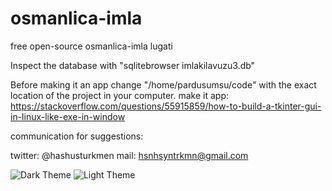 # osmanlica-imla

free open-source osmanlica-imla lugati

Inspect the database with "sqlitebrowser imlakilavuzu3.db"

Before making it an app change "/home/pardusumsu/code"
with the exact location of the project in your computer.
make it app: https://stackoverflow.com/questions/55915859/how-to-build-a-tkinter-gui-in-linux-like-exe-in-window

communication for suggestions: 

twitter: @hashusturkmen
mail: hsnhsyntrkmn@gmail.com

![Dark Theme](https://github.com/hashus42/osmanlica-imla/screenshots/dark-theme.png)
![Light Theme](https://github.com/hashus42/osmanlica-imla/screenshots/light-theme.png)
